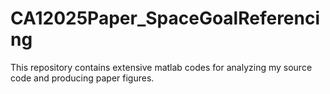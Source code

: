 # CA12025Paper_SpaceGoalReferencing
This repository contains extensive matlab codes for analyzing my source code and producing paper figures.
